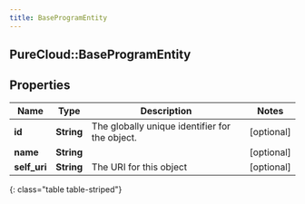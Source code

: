 ```yaml
---
title: BaseProgramEntity
---
```

## PureCloud::BaseProgramEntity

## Properties

|Name | Type | Description | Notes|
|------------ | ------------- | ------------- | -------------|
| **id** | **String** | The globally unique identifier for the object. | [optional] |
| **name** | **String** |  | [optional] |
| **self_uri** | **String** | The URI for this object | [optional] |
{: class="table table-striped"}


